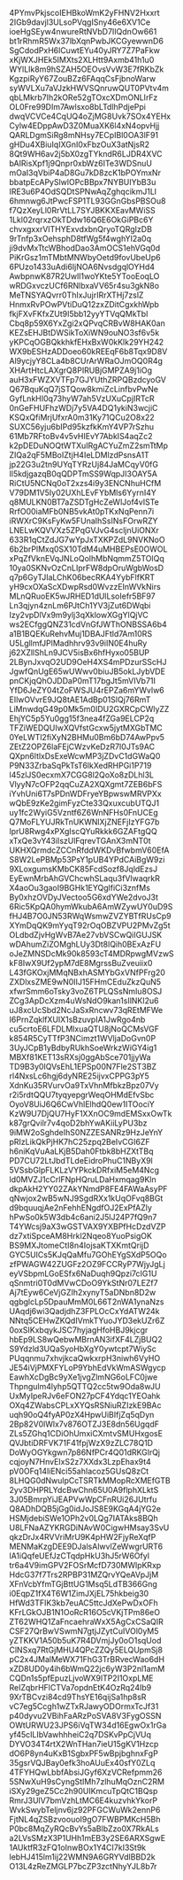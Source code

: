 4PYmvPkjscoIEHBkoWmK2yFHNV2Hxxrt
2IGb9davjl3ULsoPVqgISny46e6XV1Ce
ioeHgSEyw4nwureRtNVbD7IIQdnOw661
bt1rRhmR5Wx37lbXqnPwbJKCGyewwnD6
SgCdodPxH6lCuwtEYu40yJRY7Z7PaFkw
xKjWXJHEk5IMXts2XLHtt9Axmb41h1u0
WYlLIk8m9hSZAH5OEOvsVvW3E7fRKbZk
KgzpiRyY67ZouBZz6FAqqCsFjbnoWarw
syWVLXu7aVJzkHWVSQnruwQUT0PVtv4m
qbLMkrb7Ih2kORe52gTOxcXDmONLIrFz
OL0Fre99DIm7Awlsxo8bLTdlhPdjePpi
dwqVCVCe4CqUQ4oZjMG8Uvk7SOx4YEHx
Cylw4EDppAwD3Z0MuaXK6l4xN4opvHjj
QARLDgmSiRg8mNHsy7ECpIBl0OA3lF91
gHDu4XBiuIqIXGnI0xFbzOuX3atNjsR2
8Qt9WH6av2j5bX0zgTYkndR6LJDR4XVC
bAIRisXpf1j9Qnpr0xbWz6ITe3WDSnuU
mOaI3qVbiP4aD8Gu7kD8zcK1bPOYmxNr
bbatpEcAPySlwlOPcBBpx7NYBUIYbB3u
IRE3u6P4OdSQDtSPNwAqZghqcikmJ1Ll
6hmnwg6JtPwcFSP1TL93GGnGbsPBSOu8
f7QzXeyLl0RrVtLL7SYJBKKXEavMWiSS
1Lkl02rqrxzOkTDdw16Q6E6OkGiPBc6Y
chvxgxxrVITHYExvdxbnQryoTQRgIzDB
9rTnfp3xOehsphD8tfWg5f4wghYI2a0q
ji9dvMxTtcWBhodDao3AmOCS1ehVGq0d
PiKrGsz1mTMbtMNWbyOetd9fovUbeUp6
6PUzo1433uAdi6IjNOA6NvsdgqlOYHd4
AwbpnwK87R2UwlI1woYKte5YTooEoqLO
wRDGxvczUCf6RNlbxaVV65r4su3gkN8o
MeTNSYAQvrr0ThIxJujrIRrXTHj7zslZ
HnmxRvPOwPVtiDuQ12zxZDitCgxkhWpb
fkjFXvFKfxZUt9I5bb12yyYTVqQMkTbl
Cbq8p59X6YxZgi2xQPvqCRBvW8HAK0an
KEZsEHJBtDWSikToXiWN9ouNO3sf6v5k
yKPCqOGBQkkhkfEHxBxW0kKlk29YH242
WX9bESHzADDoeo60kREEqF6b8Tqx9D8V
Al9ycjyY8CLa4b8CUrArWRaOJmOQ0R4g
XHArtHtcLAXgrQ8PIRUBjGMPZA9j1iOg
auH3xFWZXVTFp7GJYUthZRPQBzdcyoGV
Q67BquKqQ7jSTQow8kmiZcLinfbvPwNe
GyfLnkHI0q73hyW7ah5VzUXuCpjIRTcR
0nGeFHUFhzWDj7y5VA4DQ1ykiN3wcjiC
KSQxQfiMrjUfxrA0m31Ky71QCu2O8x22
SUXC56yju6bIPd95kzfkKmY4VP7rSzhu
61Mb7RFtoBv4v5vHIEvY7AbkIS4aqZc2
k2pDEDuNOQtWTXuIRgACYuZmZ2smTtMp
ZIQa2qF5MBoIZtjH4IeLDMlzdPsnsA1T
jp22G3u2tn9UYqTYRzUj84JaMCqyV0fG
Il5kdjgazqB0qQDPTmSS9WqpJI3OAY5A
RiCtU5NCNq0oT2xzs4i9y3ENCNhuHCfM
V79DM1V5Iy02UXhLEvFYbMls6YyrnI4Y
q8MULKN0BT7aZSDTgHcZeWlJof4vISTe
RrfO00iaMFb0NB5vkAt0pTKxNqPenn7i
iRWXrC9KsFyKw5FUnaIhSsINsFOrwRZY
LNELwKQVVXz5ZPqGVJvG4scljnUiONXr
633R1qCtZdJG7wYpJxTXKPZdL9NVKNoO
6b2brPlMxq0SX10TdM4uMHBEPsE0OWOL
xPqZfVknEVqJNLoQolhMbNqmmZ5TOlQq
10ya0SKNvOzCnLIprFW8dpOruWgbWosD
q7p6GyTJIaLChK06becRKA4YybFlfKRT
yH9cxOXaScXDwpRsd0WvzzEInWVkNirs
MLnQRuoEK5wJRHED1dUlLsoIefr5BF97
Ln3qjyn4znLm6PJtCh1YV3jZut6DWqbi
Izy2vpDlVx9m9ylj3qXklowXGgYlQjVC
ws2ECfggQNZ31cdVnGfJWThONBSSA6b4
a1B1BQEKuRehvMuj1DBAJFtld7Am10RS
U5LgllmfJPlMadhhrv93v9iIN0E4huRy
j62XZllShLn9JCV5isBx6hfHyxo05BUP
2LBynJxvqO2UD9OeH4XS4mPDzurSScHJ
JgwfQnUgE65wUWwv0biuJB5okLJybVDE
pnCKjqQhOJDDaP0mT17bgJt5mVIVb71I
YfD6JeZY04tZoFWSJU4rEPZa6mYWvlw6
EIlwOVvrE9JQ8tAE1AdBp01SlQj76RmT
LiMnwdqG49p0Mk5m0IDU2GXRCpCWlyZZ
EhjYC5p5Yu0gg15f3nea4fZGa9ELCP2q
TFZiWEDQUIwXQVfstGcxw5jytMXGbTMC
0YeLWTl2fiXyN2BHMu0Bm6bD74AwPpv5
ZEtZ2OPZ6laFEjCWzvKeDzR7I0JTs9AC
QXpn6ltlxDsExeWcwMP3jZDvC1dGWaQ0
P9N33ZrbaSqPkTsT6lkXedRHPGi1P719
l45zlJS0ecxmX7CGG8l2QoXo8zDLhl3L
VlyyN7cOFP2qqCuZA2XQXgmt7ZEB6bFS
iYvhUni6T7sPDnWDFryeYBpwswMRVPXx
wQbE9zKe2gimFyzCte33QxuxcubUTQJ1
uy1fc2WyiG5Vzntf6Z6WnNFHs0FnUCEg
Q7MoFLYUJRkTnUKWNlXjZNEFjIzYFG7b
lprU8Rwg4xPXgIscQYuRkkk6GZAFtgQQ
xTxQe3vY43iIszUlFqrevTGAnX3mNT0t
UKHXQrmdcZCCnRfddWKDvBfwbmV60EfA
S8W2LePBMp53PsY1pUB4YPdCAiBgW9zi
9XLoxgumsKMbCK85FcdSozf8JqldEzsJ
EyEwnMrbAhGVChcwhSLaqu3fVlwaqrkR
X4aoOu3gaoI9BGHk1EYQglfiCi3znfMs
By0xhzOVDyJVectoo5G6xdYWe2dvoJ3t
6Ric5KpQA0hymWkubA6AmWZywUY0uD9S
fHJ4B7O0JN53RWqWsmwZVZYBTfRUsCp9
XYmDqQK9mYyqT92rOqOBZVPU2PMvZg5t
OLdbdZjvHgWvB7Ae27vbVSCwQiIGUJSK
wDAhumZiZOMghLUy3Dt8lQih0BExAzFU
oJeZMNSDcMk90k8593cT4MDRpwgMVzwS
kF8IwX9Uf2ypM7dE8MgrssBuZveuiix0
L43fGKOxjMMqNBxhASMYbGxVNfPFrg20
ZXDlxsZME9wN0IIJ15FHmCEduZkzQuN5
xfwrSmm6oTsky3voZ6TPLQSsNmIu8OSJ
ZCg3ApDcXzm4uWsNdO9kan1sIlNKI2u6
uJ8xcUcSbd2NcJaSxRncwv73qREtMFWe
I6PrnZqklfXUlX1sBzuvpIA1JwRgo4nb
cu5crtoE6LFDLMlxuaQTU8jNoQCMsVGF
k854R5CyTTfP3NCimzt1WVljaDoGvn0P
3UyJCpB1yBdbyRUkhSoeWrkzWiGY4ig1
MBXf81KET13sRXsj0ggAbSce701jjyWa
TD9B3y0IQVsEhL1EPSp00N7Fle2ST3BZ
rl4NxsLc6hgj6dyNRE25ijvxCPPG3pY5
XdnKu35RVurvOa9TxVhnMfbkzBpz07Vy
r2i5rdtQQU7tyqyepgrWeqOHMdEfvSbc
OyoV8UiJ6Q6CwVhlElhdQ0ew1ITOociY
KzW9U7DjQU7HyF1XXnOC9mdEMSxxOwTk
k87grQvilr7v4qoD2bhYwAKiiLyPU3bz
9iMW2oSghdeIhS0NZZESANRz9HzJeYnY
pRIzLikQkPjHK7hC25zpq2BeIvCGI6ZF
h6niKqVuAaLKjB5Dah0Ftbk8bHZXtTBq
PD7CU72LtJbdTLdeEidroPhuC1NByX9l
5VSsbGlpFLKLzVYPkckDRfxiM5eM4Ncg
ld0MVZJ1cCrlFNpHQruLDaHxmqag9Kln
dkpAkH2YY02ZAkYNmdP8FE4FAWaAsyPF
qNwjox2wB5wNJ9SgdRXx1kUqOFvq8BGt
d9bquuqjAe2nFehhENgdfOJ2ExPfAZly
hPwSo0k5W3db4c6ani2J5lJ24P7fQ9n7
T4YWcsj9aX3wGSTVAX9YXBPfHcDzdVZP
dz7xtiSpceAM8Hrkl2Nqeo8YuoPsigOK
BS9MXJtomeCtI8n4IojsaKTXKmtQrijD
GYC5UICs5KJqQaMfu7GOhEYgSXdP5OQo
zfPWAGW42ZUGFz2OZ9FCCRyP7WjyJgLj
eyVSbpmLGoESfx6NaDuqh9Qpzi7cIG1U
qSnmtri0T0dMVwCDoO9YkStNr07LEZf7
Aj7tEyw6CeVjGZIh2xynyT5aDNbn8D2w
qgbglcLp5DpauMmM0L66T2nWA1ynaNzs
UAqdj6wi3QadjdhZ3FPLOcCxYdATW24k
NNtq5CEHwZKQdIVmkTYuoJYD3ekUZr6Z
0oxSIKxbqykJSC7hyjagHfoHBJ9kjcgr
hbEp9LS8wQebwMBrnAN3ifXF4LZjBUQ2
S9Ydzld3UQaSyoHbXgY0ywtcpt7WiySc
PUqqnmu7xhvjkcaQwkxrpH3niwh6VyHO
JE54iVjPMXFYLoP9YbhEdVkWmASWgycp
EawhXcDgBc9yXe1jvgZlmNG6oLFC0jwe
Thpngulm4lyhp5QTTQ2cc5tw9Oda8wJU
UxMyIpeRJv6eFON27pCF4Ydqc1YEOahk
OXq4ZWabsCPLxXYQsRSNiuRZIzkE9BAc
uqh90oQ4fyAP0zX4HpwUiBIfjZq5qDyn
2Bp82V0lWlx7v876OTZJ3E8dn56UgqdF
ZLs5ZGhq1CDiOhUmxiCXmtvSMUHxgosE
QVJbtiDRFVK71F41fpjWzX9zZLC78Q1D
DoWyOGYkgwn7p86NfPCr4Q01dRKGlrQj
cqjoyN7HnvEIxS2z7XXdx3LzpEhax9t4
pV0OFq14IiENci55ahIacoz5GUsQ8zCt
8LHQG0dNwulpCcTSRTkMMopRcXMEfGTB
2yv3DHPRLYdcBwChn65U0A9flphXLktS
3J05BmrpYiJEAPVwWpCFnRUi26JUtrfu
Q8ADhDQB5jGg0idJoJS8E9KGqA4jYG2e
HSMjdebiSWe1OPh2v0LQg7IATAks8BQh
U8LFNaAZYKRGDiNAvW0CigwHMsay3SvU
qkzDrJx4RVVriMrU9K4pHW2FjyReXqfP
MENMaKzgDEE9DJalsAlwvlZeWwgrURT6
lA1iQqfeUEfJzCTqdpHkU3hJ5rW6Ofyl
tr6a4V9imGPV2FOSrMcfD730MWlpKRxp
HdcG37f7Trs2RPBP31MZQrvYQeAVpJjM
XFnVcbYfmTGjBttUG1Msq5LdTB366Gng
i0EqpZ1fX4T6W1ZimJXjEL75hkbeig30
HfWd3TFIK3kb7euAC5ttcJdXePwDxOFh
KFrLGkOJB1N1OoRcR16O5cVKjTPm86eO
ZT62WHQ1ZaFncaehraWxX5AgCxCSaQIR
CSF27QrBwVSwmN7gtjJZytCuIVOl0yM5
yZTKKV1A50b5uK7R4DVmjJy0oO1sqUod
ClNSxq7RtGjMHU4QPcZZQy5ELQUpmSj8
pC2x4JMalMeWX71FhG3TrBRvecWao6dH
xZD8UD0y4ih6bWmQ22jc6yW3P2nl1amM
CQDn1s5pfEpuzLjvoWX9lTP2I1OxpLME
ReIZqbrHFlCTVa7opdnEtK4OzRq24Ib9
9XrTBCvzi84cd9ThsYE16qijSa1hp8sR
vC7eg5Ccgh1wZTxRJawyODOrmxTcJf31
p40dyvu2VBihFaARzPoSVA8V3FygOSSN
OWtURWU23JPS6iVqTW34d16EgwOx1rGa
yf45cILIbVawhhheiC2q7DSKvPpCjVUq
DYVO34T4rtX2WnTHan7ieU15gKV1Hzcp
dO6P8yn4uKxB1SgbxPF5wBpjbghnxFgP
35gsrVQJBay0efk3hoAUuEx40sfY0ZLq
4TFYHQwLbbfAbsiJGyf6XzVCRefpmm26
5SNwXuH9sCyngStIMh7zlhuMqOznC2RM
iSXy29geZ5Cc2h90UIKmcuTpQtC1BQsp
RmrJ3UlV7bmVzhLtMC6E4kuzvhkYkorP
WvkSwybTeljnv6jz92PFGCWuWk2ennP6
FjtNL4qZSBzvoouoI9gO7FWBPMKcH5Bh
P0bc8MqZyRQcBvYs5aBlbZzo0X7RkALs
a2LVsSMzX3P1UHh1mEB3y2SE6ARXSgwE
1AUktfR3zFQ1oInwBOx1Y4CI7kI3St9k
lebHJ415lm1ij22WMN9A6GRYVdlBBD2k
O13L4zReZMGLP7bcZP3zctNhyYJL8b7r
